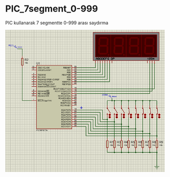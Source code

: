 # PIC_7segment_0-999
 PIC kullanarak 7 segmentte 0-999 arası saydırma

![alt text](https://github.com/RuchanKURT/PIC_7segment_0-999/blob/main/7segmet0-999/7segment_0-999.PNG)
